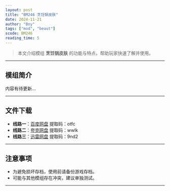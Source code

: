 ```yaml
---
layout: post
title: "BM246 烹饪锅皮肤"
date: 2024-11-21
author: "Bny"
tags: ["mod", "beaut"]
scode: BM246
reading_time: 5
---
```


> 本文介绍模组 **烹饪锅皮肤** 的功能与特点，帮助玩家快速了解并使用。

---

## 模组简介

内容有待更新...

---


## 文件下载
- **线路一**：[百度网盘](https://pan.baidu.com/s/1atW9faYbzisy8hpRDECbbg?pwd=otfc)  提取码：otfc  
- **线路二**：[夸克网盘](https://pan.quark.cn/s/b3feb907e093?pwd=wwlk)  提取码：wwlk  
- **线路三**：[迅雷网盘](https://pan.xunlei.com/s/VOCCblNLjbWKonQdIG7O2cZkA1?pwd=9nd2)  提取码：9nd2  

---

## 注意事项
- 为避免损坏存档，使用前请备份游戏存档。
- 可能与其他模组存在冲突，建议单独测试。

---

